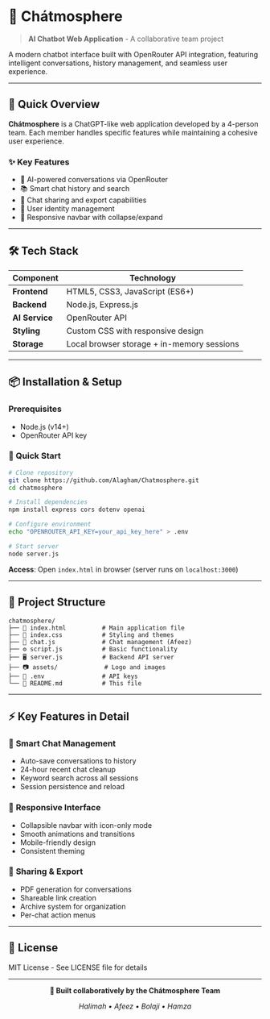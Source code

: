 # 🌟 Chátmosphere

> **AI Chatbot Web Application** - A collaborative team project

A modern chatbot interface built with OpenRouter API integration, featuring intelligent conversations, history management, and seamless user experience.

---

## 🚀 Quick Overview

**Chátmosphere** is a ChatGPT-like web application developed by a 4-person team. Each member handles specific features while maintaining a cohesive user experience.

### ✨ **Key Features**
- 💬 AI-powered conversations via OpenRouter
- 📚 Smart chat history and search
- 🔗 Chat sharing and export capabilities  
- 👤 User identity management
- 📱 Responsive navbar with collapse/expand

---

## 🛠️ Tech Stack

| Component | Technology |
|-----------|------------|
| **Frontend** | HTML5, CSS3, JavaScript (ES6+) |
| **Backend** | Node.js, Express.js |
| **AI Service** | OpenRouter API |
| **Styling** | Custom CSS with responsive design |
| **Storage** | Local browser storage + in-memory sessions |

---

## 📦 Installation & Setup

### Prerequisites
- Node.js (v14+)
- OpenRouter API key

### 🚀 Quick Start
```bash
# Clone repository
git clone https://github.com/Alagham/Chatmosphere.git
cd chatmosphere

# Install dependencies
npm install express cors dotenv openai

# Configure environment
echo "OPENROUTER_API_KEY=your_api_key_here" > .env

# Start server
node server.js
```

**Access**: Open `index.html` in browser (server runs on `localhost:3000`)

---

## 📁 Project Structure

```
chatmosphere/
├── 📄 index.html          # Main application file
├── 🎨 index.css           # Styling and themes  
├── 🧠 chat.js             # Chat management (Afeez)
├── ⚙️ script.js           # Basic functionality
├── 🖥️ server.js           # Backend API server
├── 📷 assets/             # Logo and images
├── 🔐 .env                # API keys
└── 📖 README.md           # This file
```

---

## ⚡ Key Features in Detail

### 🧠 **Smart Chat Management**
- Auto-save conversations to history
- 24-hour recent chat cleanup
- Keyword search across all sessions
- Session persistence and reload

### 🎨 **Responsive Interface**
- Collapsible navbar with icon-only mode
- Smooth animations and transitions
- Mobile-friendly design
- Consistent theming

### 🔗 **Sharing & Export**
- PDF generation for conversations
- Shareable link creation
- Archive system for organization
- Per-chat action menus

---

## 📄 License

MIT License - See LICENSE file for details

---

<div align="center">

**🌟 Built collaboratively by the Chátmosphere Team**

*Halimah • Afeez • Bolaji • Hamza*

</div>